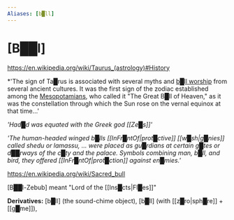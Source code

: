 ```yaml
---
Aliases: [b█ll]
---
```

# **[B██l]**

https://en.wikipedia.org/wiki/Taurus_(astrology)#History
 
 *'The sign of Ta█rus is associated with several myths and [b█ll worship](https://en.wikipedia.org/wiki/Sacred_Bull "Sacred Bull") from several ancient cultures. It was the first sign of the zodiac established among the [Mesopotamians](https://en.wikipedia.org/wiki/Mesopotamia "Mesopotamia"), who called it "The Great B█ll of Heaven," as it was the constellation through which the Sun rose on the vernal equinox at that time...'


*'Had█d was equated with the Greek god [[Ze█s]]'*

*'The human-headed winged b█lls [[InFr█ntOf|prot█ctive]] [[w█sh|g█nies]] called shedu or lamassu, ... were placed as gu█rdians at certain g█tes or d██rways of the c█ty and the palace. Symbols combining man, b█ll, and bird, they offered [[InFr█ntOf|prot█ction]] against en█mies.'*

https://en.wikipedia.org/wiki/Sacred_bull

[B██l-Zebub] meant "Lord of the [[Ins█cts|Fl█es]]"

**Derivatives:** [b█ll] (the sound-chime object), [b█ll] (with [[z█ro|sph█re]] + [[g█me]]), 

